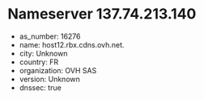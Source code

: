 # Nameserver 137.74.213.140

* as_number: 16276
* name: host12.rbx.cdns.ovh.net.
* city: Unknown
* country: FR
* organization: OVH SAS
* version: Unknown
* dnssec: true
